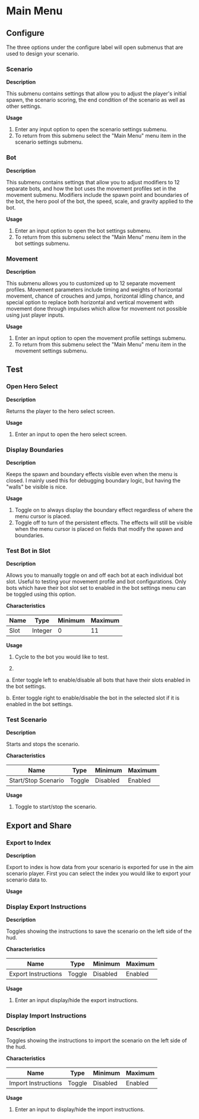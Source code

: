 
# Main Menu

## Configure

The three options under the configure label will open submenus that are used to design your scenario.

### Scenario

**Description**

This submenu contains settings that allow you to adjust the player's initial spawn, the scenario scoring, the end condition of the scenario as well as other settings.

**Usage**

1. Enter any input option to open the scenario settings submenu.
2. To return from this submenu select the "Main Menu" menu item in the scenario settings submenu.

### Bot

**Description**

This submenu contains settings that allow you to adjust modifiers to 12 separate bots, and how the bot uses the movement profiles set in the movement submenu. Modifiers include the spawn point and boundaries of the bot, the hero pool of the bot, the speed, scale, and gravity applied to the bot.

**Usage**

1. Enter an input option to open the bot settings submenu.
2. To return from this submenu select the "Main Menu" menu item in the bot settings submenu.

### Movement

**Description**

This submenu allows you to customized up to 12 separate movement profiles. Movement parameters include timing and weights of horizontal movement, chance of crouches and jumps, horizontal idling chance, and special option to replace both horizontal and vertical movement with movement done through impulses which allow for movement not possible using just player inputs.

**Usage**

1. Enter an input option to open the movement profile settings submenu.
2. To return from this submenu select the "Main Menu" menu item in the movement settings submenu.

## Test

### Open Hero Select

**Description**

Returns the player to the hero select screen.

**Usage**

1. Enter an input to open the hero select screen.

### Display Boundaries

**Description**

Keeps the spawn and boundary effects visible even when the menu is closed. I mainly used this for debugging boundary logic, but having the "walls" be visible is nice.

**Usage**

1. Toggle on to always display the boundary effect regardless of where the menu cursor is placed.
2. Toggle off to turn of the persistent effects. The effects will still be visible when the menu cursor is placed on fields that modify the spawn and boundaries.

### Test Bot in Slot

**Description**

Allows you to manually toggle on and off each bot at each individual bot slot. Useful to testing your movement profile and bot configurations. Only bots which have their bot slot set to enabled in the bot settings menu can be toggled using this option.

**Characteristics**

| Name                       | Type                 | Minimum    | Maximum    |
| -------------------------- | -------------------- | ---------- | ---------- |
| Slot                       | Integer              | 0          | 11         |

**Usage**

1. Cycle to the bot you would like to test.

2.

a. Enter toggle left to enable/disable all bots that have their slots enabled in the bot settings.

b. Enter toggle right to enable/disable the bot in the selected slot if it is enabled in the bot settings.

### Test Scenario

**Description**

Starts and stops the scenario.

**Characteristics**

| Name                       | Type                 | Minimum    | Maximum    |
| -------------------------- | -------------------- | ---------- | ---------- |
| Start/Stop Scenario        | Toggle               | Disabled   | Enabled    |

**Usage**

1. Toggle to start/stop the scenario.

## Export and Share

### Export to Index

**Description**

Export to index is how data from your scenario is exported for use in the aim scenario player. First you can select the index you would like to export your scenario data to.

**Usage**

### Display Export Instructions

**Description**

Toggles showing the instructions to save the scenario on the left side of the hud.

**Characteristics**

| Name                       | Type                 | Minimum    | Maximum    |
| -------------------------- | -------------------- | ---------- | ---------- |
| Export Instructions        | Toggle               | Disabled   | Enabled    |

**Usage**

1. Enter an input display/hide the export instructions.

### Display Import Instructions

**Description**

Toggles showing the instructions to import the scenario on the left side of the hud.

**Characteristics**

| Name                       | Type                 | Minimum    | Maximum    |
| -------------------------- | -------------------- | ---------- | ---------- |
| Import Instructions        | Toggle               | Disabled   | Enabled    |

**Usage**

1. Enter an input to display/hide the import instructions.